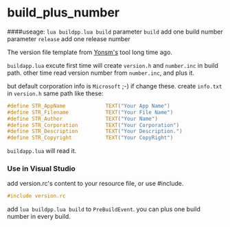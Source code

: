 # build_plus_number

####useage: `lua buildpp.lua build`
parameter `build` add one build number
parameter `release` add one release number

The version file template from [Yonsm's](http://yonsm.net/) tool long time ago.

`buildapp.lua` excute first time will create `version.h` and `number.inc` in build path.
other time read version number from `number.inc`, and plus it.

but default corporation info is `Microsoft` ;-)
if change these. create `info.txt` in `version.h` same path like these:
```C
#define STR_AppName             TEXT("Your App Name")
#define STR_Filename            TEXT("Your File Name")
#define STR_Author              TEXT("Your Name")
#define STR_Corporation         TEXT("Your Corporation")
#define STR_Description         TEXT("Your Description.")
#define STR_Copyright           TEXT("Your CopyRight") 
```
`buildapp.lua` will read it.

### Use in Visual Studio
add version.rc's content to your resource file,
or use #include.
```C
#include version.rc
```
add `lua buildpp.lua build` to `PreBuildEvent`.
you can plus one build number in every build.

